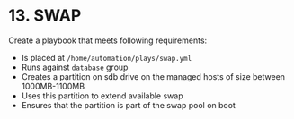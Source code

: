 # 13. SWAP

Create a playbook that meets following requirements:
* Is placed at `/home/automation/plays/swap.yml`
* Runs against `database` group
* Creates a partition on sdb drive on the managed hosts of size between 1000MB-1100MB
* Uses this partition to extend available swap
* Ensures that the partition is part of the swap pool on boot